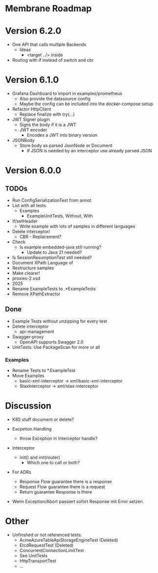 # Membrane Roadmap

# Version 6.2.0

- One API that calls multiple Backends
  - Ideas
    - <target ../> inside <if>
- Routing with if instead of switch and cbr

# Version 6.1.0

- Grafana Dashboard to import in examples/prometheus
  - Also provide the datasource config
  - Maybe the config can be included into the docker-compose setup
- Refactor HttpClient
  - Replace finalize with try(...)
- JWT Signer plugin
  - Signs the body if it is a JWT
  - JWT encoder
    - Encodes a JWT into binary version
- JSONBody 
  - Store body as parsed JsonNode or Document
    - If JSON is needed by an interceptor use already parsed JSON

# Version 6.0.0

## TODOs
- Run ConfigSerializationTest from annot
- List with all tests
  - Examples
    - ExampleUnitTests, Without, With
- If/setHeader
  - Write example with lots of samples in different languages
- Delete interceptor/
  - CBR - Replacement?
- Check
  - Is example embedded-java still running?
    - Update to Java 21 needed?
- Is SessionResumptionTest still needed?
- Document XPath Language of <if>
- Restructure samples
- Make <log headerOnly="false"/> clearer!
- proxies-2.xsd
- 2025
- Rename ExampleTests to .*ExampleTests
- Remove XPathExtractor

## Done
- Example Tests without unzipping for every test
- Delete interceptor
  - api-management
- Swagger-proxy
  - OpenAPI supports Swagger 2.0
- UnitTests: Use PackageScan for more or all

### Examples
- Rename Tests to *.ExampleTest
- Move Examples
  - basic-xml-interceptor -> xml/basic-xml-interceptor
  - StaxInterceptor -> xml/stax-interceptor


# Discussion

- K8S stuff document or delete?
- Excpetion Handling
  - throw Exception in Interceptor handle?
- Interceptor
  - init() and init(router)
    - Which one to call or both?

- For ADRs
  - Response Flow guarantee there is a response 
  - Request Flow guarantee there is a request
  - Return guarantee Response is there

- Wenn Exception/Abort passiert sofort Response mit Error setzen.


# Other

- Unfinshed or not referenced tests:
  - AcmeAzureTableApiStorageEngineTest (Deleted)
  - EtcdRequestTest (Deleted)
  - ConcurrentConnectionLimitTest
  - See UnitTests
  - HttpTransportTest
  - ...